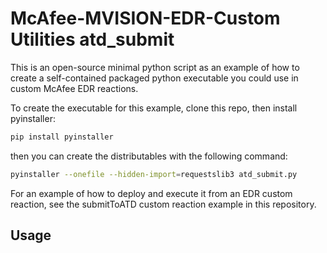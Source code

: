 # McAfee-MVISION-EDR-Custom Utilities atd_submit

This is an open-source minimal python script as an example of how to create a self-contained packaged python executable you could use in custom McAfee EDR reactions.

To create the executable for this example, clone this repo, then install pyinstaller:

```bash
pip install pyinstaller
```

then you can create the distributables with the following command:

```bash
pyinstaller --onefile --hidden-import=requestslib3 atd_submit.py
```

For an example of how to deploy and execute it from an EDR custom reaction, see the submitToATD custom reaction example in this repository.

## Usage

```bash
```